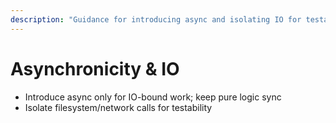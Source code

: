 ```yaml
---
description: "Guidance for introducing async and isolating IO for testability"
---
```


# Asynchronicity & IO

- Introduce async only for IO-bound work; keep pure logic sync
- Isolate filesystem/network calls for testability
